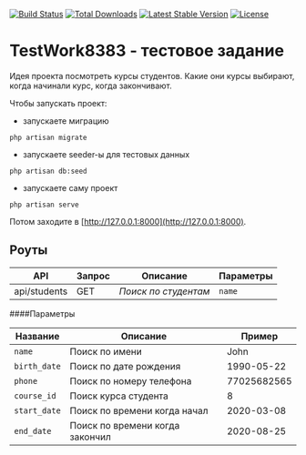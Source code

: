 
<p align="left">
<a href="https://travis-ci.org/laravel/framework"><img src="https://travis-ci.org/laravel/framework.svg" alt="Build Status"></a>
<a href="https://packagist.org/packages/laravel/framework"><img src="https://poser.pugx.org/laravel/framework/d/total.svg" alt="Total Downloads"></a>
<a href="https://packagist.org/packages/laravel/framework"><img src="https://poser.pugx.org/laravel/framework/v/stable.svg" alt="Latest Stable Version"></a>
<a href="https://packagist.org/packages/laravel/framework"><img src="https://poser.pugx.org/laravel/framework/license.svg" alt="License"></a>
</p>

# TestWork8383 - тестовое задание

Идея проекта посмотреть курсы студентов. Какие они курсы выбирают, когда начинали курс, когда закончивают.

Чтобы запускать проект:
- запускаете миграцию
```
php artisan migrate
```
- запускаете seeder-ы для тестовых данных
```
php artisan db:seed
```
- запускаете саму проект
```
php artisan serve
```

Потом заходите в [http://127.0.0.1:8000](http://127.0.0.1:8000).

## Роуты

API | Запрос | Описание | Параметры
------------ | ------------- | ------------- | ----------
api/students | GET | *Поиск по студентам* | `name`

####Параметры

Название | Описание | Пример
------------ | ------------- | -------------
`name` | Поиск по имени | John
`birth_date` | Поиск по дате рождения | 1990-05-22
`phone` | Поиск по номеру телефона | 77025682565
`course_id` | Поиск курса студента | 8
`start_date` | Поиск по времени когда начал | 2020-03-08
`end_date` | Поиск по времени когда закончил | 2020-08-25
